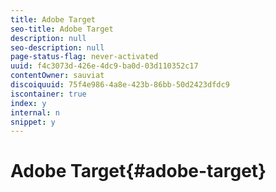 ```yaml
---
title: Adobe Target
seo-title: Adobe Target
description: null
seo-description: null
page-status-flag: never-activated
uuid: f4c3073d-426e-4dc9-ba0d-03d110352c17
contentOwner: sauviat
discoiquuid: 75f4e986-4a8e-423b-86bb-50d2423dfdc9
iscontainer: true
index: y
internal: n
snippet: y
---
```


# Adobe Target{#adobe-target}

